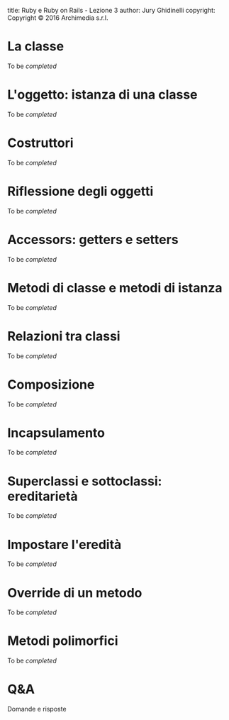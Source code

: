 title: Ruby e Ruby on Rails - Lezione 3
author: Jury Ghidinelli
copyright: Copyright © 2016 Archimedia s.r.l.

# La classe

To be _completed_

# L'oggetto: istanza di una classe

To be _completed_

# Costruttori

To be _completed_

# Riflessione degli oggetti

To be _completed_

# Accessors: getters e setters

To be _completed_

# Metodi di classe e metodi di istanza

To be _completed_

# Relazioni tra classi

To be _completed_

# Composizione

To be _completed_

# Incapsulamento

To be _completed_

# Superclassi e sottoclassi: ereditarietà

To be _completed_

# Impostare l'eredità

To be _completed_

# Override di un metodo

To be _completed_

# Metodi polimorfici

To be _completed_

# Q&A

Domande e risposte
